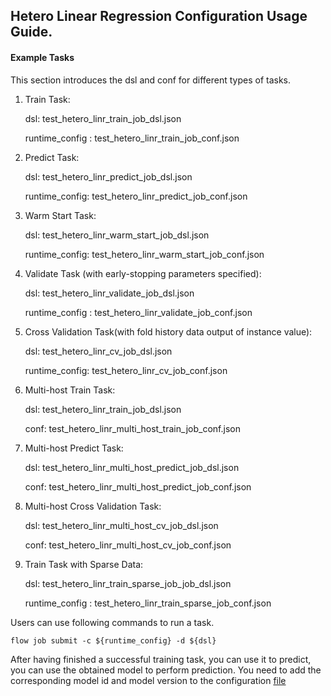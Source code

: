 ## Hetero Linear Regression Configuration Usage Guide.

#### Example Tasks

This section introduces the dsl and conf for different types of tasks.

1. Train Task:

    dsl: test_hetero_linr_train_job_dsl.json

    runtime_config : test_hetero_linr_train_job_conf.json

2. Predict Task:
    
    dsl: test_hetero_linr_predict_job_dsl.json

    runtime_config: test_hetero_linr_predict_job_conf.json
    
3. Warm Start Task:
    
    dsl: test_hetero_linr_warm_start_job_dsl.json

    runtime_config: test_hetero_linr_warm_start_job_conf.json

4. Validate Task (with early-stopping parameters specified):

    dsl: test_hetero_linr_validate_job_dsl.json

    runtime_config : test_hetero_linr_validate_job_conf.json

5. Cross Validation Task(with fold history data output of instance value):

    dsl: test_hetero_linr_cv_job_dsl.json

    runtime_config: test_hetero_linr_cv_job_conf.json

6. Multi-host Train Task:

    dsl: test_hetero_linr_train_job_dsl.json

    conf: test_hetero_linr_multi_host_train_job_conf.json

7. Multi-host Predict Task:

    dsl: test_hetero_linr_multi_host_predict_job_dsl.json

    conf: test_hetero_linr_multi_host_predict_job_conf.json

8. Multi-host Cross Validation Task:

    dsl: test_hetero_linr_multi_host_cv_job_dsl.json

    conf: test_hetero_linr_multi_host_cv_job_conf.json

9. Train Task with Sparse Data:
    
     dsl: test_hetero_linr_train_sparse_job_job_dsl.json

    runtime_config : test_hetero_linr_train_sparse_job_conf.json


Users can use following commands to run a task.

    flow job submit -c ${runtime_config} -d ${dsl}

After having finished a successful training task, you can use it to predict, you can use the obtained model to perform prediction. You need to add the corresponding model id and model version to the configuration [file](./test_hetero_linr_predict_job_conf.json)